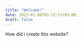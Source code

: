 ```yaml
---
title: "Welcome!"
date: 2023-01-08T03:22:17+03:00
draft: false
---
```


How did i create this website?

